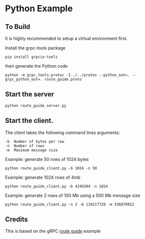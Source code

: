 # Python Example


## To Build

It is highly recommended to setup a virtual environment first.

Install the grpc-tools package
```
pip install grpcio-tools
```

then generate the Python code

```
python -m grpc_tools.protoc -I../../protos --python_out=. --grpc_python_out=. route_guide.proto
```

## Start the server

```
python route_guide_server.py
```

## Start the client.

The client takes the following command lines arguments:

```
-b  Number of bytes per row
-n  Number of rows
-m  Maximum message size
```

Example: generate 50 rows of 1024 bytes

```
python route_guide_client.py -b 1024 -n 50
```


Example: generate 1024 rows of 4mb
```
python route_guide_client.py -b 4194304 -n 1024
```

Example: generate 2 rows of 100 Mb using a 500 Mb message size
```
python route_guide_client.py -n 2 -b 134217728 -m 536870912
```
## Credits

This is based on the gRPC [route guide](https://grpc.io/docs/tutorials/basic/python/) example
